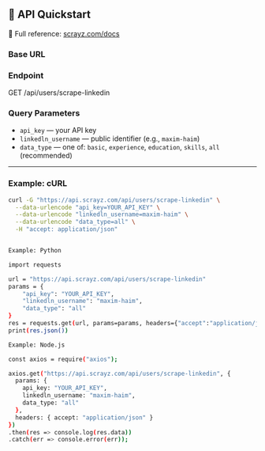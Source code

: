 ## 🚀 API Quickstart

📖 Full reference: [scrayz.com/docs](https://scrayz.com/docs)

### Base URL

### Endpoint


GET /api/users/scrape-linkedin
### Query Parameters
- `api_key` — your API key
- `linkedln_username` — public identifier (e.g., `maxim-haim`)
- `data_type` — one of: `basic`, `experience`, `education`, `skills`, `all` (recommended)

---

### Example: cURL
```bash
curl -G "https://api.scrayz.com/api/users/scrape-linkedin" \
  --data-urlencode "api_key=YOUR_API_KEY" \
  --data-urlencode "linkedln_username=maxim-haim" \
  --data-urlencode "data_type=all" \
  -H "accept: application/json"


Example: Python

import requests

url = "https://api.scrayz.com/api/users/scrape-linkedin"
params = {
    "api_key": "YOUR_API_KEY",
    "linkedln_username": "maxim-haim",
    "data_type": "all"
}
res = requests.get(url, params=params, headers={"accept":"application/json"})
print(res.json())

Example: Node.js

const axios = require("axios");

axios.get("https://api.scrayz.com/api/users/scrape-linkedin", {
  params: {
    api_key: "YOUR_API_KEY",
    linkedln_username: "maxim-haim",
    data_type: "all"
  },
  headers: { accept: "application/json" }
})
.then(res => console.log(res.data))
.catch(err => console.error(err));


